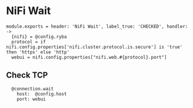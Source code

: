
# NiFi Wait

    module.exports = header: 'NiFi Wait', label_true: 'CHECKED', handler: ->
      {nifi} = @config.ryba
      protocol = if nifi.config.properties['nifi.cluster.protocol.is.secure'] is 'true' then 'https' else 'http'
      webui = nifi.config.properties["nifi.web.#{protocol}.port"]

## Check TCP

      @connection.wait
        host:  @config.host
        port: webui
